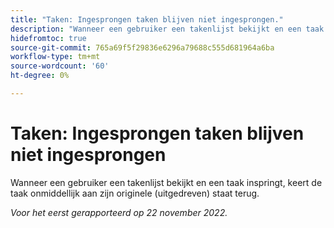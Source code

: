 ```yaml
---
title: "Taken: Ingesprongen taken blijven niet ingesprongen."
description: "Wanneer een gebruiker een takenlijst bekijkt en een taak inspringt, keert de taak onmiddellijk aan zijn originele (gekartste) staat terug."
hidefromtoc: true
source-git-commit: 765a69f5f29836e6296a79688c555d681964a6ba
workflow-type: tm+mt
source-wordcount: '60'
ht-degree: 0%

---
```



# Taken: Ingesprongen taken blijven niet ingesprongen

Wanneer een gebruiker een takenlijst bekijkt en een taak inspringt, keert de taak onmiddellijk aan zijn originele (uitgedreven) staat terug.

_Voor het eerst gerapporteerd op 22 november 2022._

